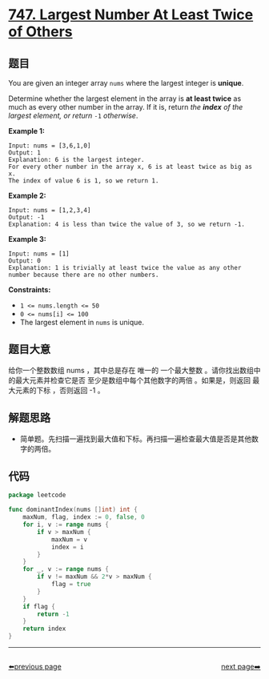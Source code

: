 # [747. Largest Number At Least Twice of Others](https://leetcode.com/problems/largest-number-at-least-twice-of-others/)


## 题目

You are given an integer array `nums` where the largest integer is **unique**.

Determine whether the largest element in the array is **at least twice** as much as every other number in the array. If it is, return *the **index** of the largest element, or return* `-1` *otherwise*.

**Example 1:**

```
Input: nums = [3,6,1,0]
Output: 1
Explanation: 6 is the largest integer.
For every other number in the array x, 6 is at least twice as big as x.
The index of value 6 is 1, so we return 1.

```

**Example 2:**

```
Input: nums = [1,2,3,4]
Output: -1
Explanation: 4 is less than twice the value of 3, so we return -1.
```

**Example 3:**

```
Input: nums = [1]
Output: 0
Explanation: 1 is trivially at least twice the value as any other number because there are no other numbers.

```

**Constraints:**

- `1 <= nums.length <= 50`
- `0 <= nums[i] <= 100`
- The largest element in `nums` is unique.

## 题目大意

给你一个整数数组 nums ，其中总是存在 唯一的 一个最大整数 。请你找出数组中的最大元素并检查它是否 至少是数组中每个其他数字的两倍 。如果是，则返回 最大元素的下标 ，否则返回 -1 。

## 解题思路

- 简单题。先扫描一遍找到最大值和下标。再扫描一遍检查最大值是否是其他数字的两倍。

## 代码

```go
package leetcode

func dominantIndex(nums []int) int {
	maxNum, flag, index := 0, false, 0
	for i, v := range nums {
		if v > maxNum {
			maxNum = v
			index = i
		}
	}
	for _, v := range nums {
		if v != maxNum && 2*v > maxNum {
			flag = true
		}
	}
	if flag {
		return -1
	}
	return index
}
```



----------------------------------------------
<div style="display: flex;justify-content: space-between;align-items: center;">
<p><a href="https://books.halfrost.com/leetcode/ChapterFour/0700~0799/0746.Min-Cost-Climbing-Stairs/">⬅️previous page</a></p>
<p><a href="https://books.halfrost.com/leetcode/ChapterFour/0700~0799/0748.Shortest-Completing-Word/">next page➡️</a></p>
</div>
